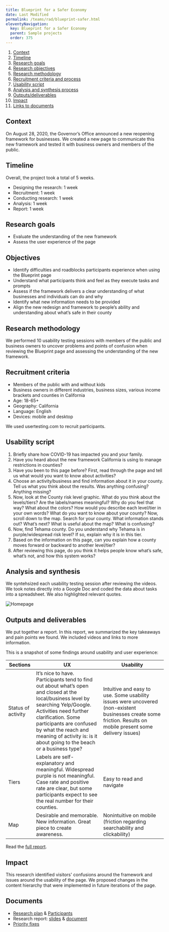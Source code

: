 ```yaml
---
title: Blueprint for a Safer Economy
date: Last Modified 
permalink: /teams/rad/blueprint-safer.html
eleventyNavigation:
  key: Blueprint for a Safer Economy
  parent: Sample projects
  order: 375
---
```


1. [Context](#context)
2. [Timeline](#timeline)
3. [Research goals](#research-goals)
4. [Research objectives](#objectives)
5. [Research methodology](#research-methodology)
6. [Recruitment criteria and process](#recruitment-criteria)
7. [Usability script](#usability-script)
8. [Analysis and synthesis process](#analysis-and-synthesis)
9. [Outputs/deliverables](#outputs-and-deliverables)
10. [Impact](#impact)
11. [Links to  documents](#links-to-documents)
 
## Context
On August 28, 2020, the Governor’s Office announced a new reopening framework for businesses. We created a new page to communicate this new framework and tested it with business owners and members of the public.

## Timeline

Overall, the project took a total of 5 weeks.

* Designing the research: 1 week
* Recruitment: 1 week
* Conducting research: 1 week
* Analysis: 1 week
* Report: 1 week

## Research goals

* Evaluate the understanding of the new framework
* Assess the user experience of the page

## Objectives

* Identify difficulties and roadblocks participants experience when using the Blueprint page
* Understand what participants think and feel as they execute tasks and prompts
* Assess if the framework delivers a clear understanding of what businesses and individuals can do and why
* Identify what new information needs to be provided
* Align the new redesign and framework to people’s ability and understanding about what’s safe in their county

## Research methodology

We performed 10 usability testing sessions with members of the public and business owners to uncover problems and points of confusion when reviewing the Blueprint page and assessing the understanding of the new framework.

## Recruitment criteria

* Members of the public with and without kids
* Business owners in different industries, business sizes, various income brackets and counties in California
* Age: 18-65+
* Geography: California
* Language: English
* Devices: mobile and desktop

We used usertesting.com to recruit participants.

## Usability script

1. Briefly share how COVID-19 has impacted you and your family.
2. Have you heard about the new framework California is using to manage restrictions in counties? 
3. Have you been to this page before? First, read through the page and tell us what would you want to know about activities?
4. Choose an activity/business and find information about it in your county. Tell us what you think about the results.  Was anything confusing? Anything missing? 
5. Now, look at the County risk level graphic. What do you think about the levels/tiers? Are the labels/names meaningful? Why do you feel that way? What about the colors? How would you describe each level/tier in your own words?
What do you want to know about your county? Now, scroll down to the map. Search for your county. What information stands out? What’s next? What is useful about the map? What is confusing?
6. Now, find Tehama county. Do you understand why Tehama is in purple/widespread risk level? If so, explain why it is in this tier.
7. Based on the information on this page, can you explain how a county moves forward or backward to another level/tier?
8. After reviewing this page, do you think it helps people know what’s safe, what’s not, and how this system works? 

## Analysis and synthesis

We syntehsized each usability testing session after reviewing the videos. We took notes directly into a Google Doc and coded the data about tasks into a spreadsheet. We also highlighted relevant quotes. 

![Homepage](https://cagov.github.io/covid19.ca.gov-site-eng-playbook/content/images/coding-blueprint.jpg)

## Outputs and deliverables

We put together a report. In this report, we summarized the key takeaways and pain points we found. We included videos and links to more information.

This is a snapshot of some findings around usability and user experience:

| Sections | UX	| Usability	|
|-	|-	|-	|
| Status of activity | It’s nice to have. Participants tend to find out about what’s open and closed at the local/business level by searching Yelp/Google. <br>Activities need further clarification. Some participants are confused by what the reach and meaning of activity is: is it about going to the beach or a business type? | Intuitive and easy to use. Some usability issues were uncovered (non-existent businesses create some friction. Results on mobile present some delivery issues) |
| Tiers | Labels are self-explanatory and meaningful. Widespread purple is not meaningful.<br>Case rate and positive rate are clear, but some participants expect to see the real number for their counties. | Easy to read and navigate |
| Map | Desirable and memorable. New information. Great piece to create awareness.	| Nonintuitive on mobile (friction regarding searchability and clickability) 	|

Read the [full report](https://docs.google.com/presentation/d/1ga2JmDpwBGK0bAGbDnub3g8VyAaph3ZjCScWVU6V2QA/edit).

## Impact

This research identified visitors' confusions around the framework and issues around the usability of the page. We proposed changes in the content hierarchy that were implemented in future iterations of the page.

## Documents
* [Research plan](https://docs.google.com/document/d/1oyUppAQuXydKguyZ1vVPs-x8qGEDmZZ1ZDiHsmQa7rU/edit) & [Participants](https://docs.google.com/spreadsheets/u/1/d/1aTPJtv0DMKAX3Xzlc301f-AxG0olmD23/edit#gid=374032152)
* Research report: [slides](https://docs.google.com/presentation/u/1/d/1ga2JmDpwBGK0bAGbDnub3g8VyAaph3ZjCScWVU6V2QA/edit?usp=drive_web&ouid=100185044499007273486) & [document](https://docs.google.com/document/d/1v0toMUSnWl1Ongf4eLAPW3qBJMdgrbE2Ot0oZon6pgY/edit)
* [Priority fixes](https://docs.google.com/document/d/1v0toMUSnWl1Ongf4eLAPW3qBJMdgrbE2Ot0oZon6pgY/edit)
